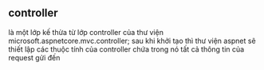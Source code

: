 ## controller
là một lớp kế thừa từ lớp controller của thư viện microsoft.aspnetcore.mvc.controller;
sau khi khởi tạo thì thư viện aspnet sẽ thiết lập các thuộc tính của controller
chứa trong nó tất cả thông tin của request gửi đến